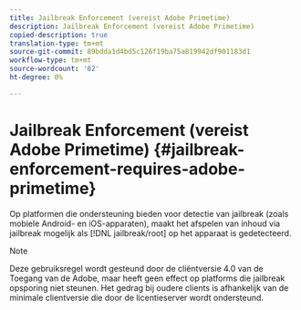 ```yaml
---
title: Jailbreak Enforcement (vereist Adobe Primetime)
description: Jailbreak Enforcement (vereist Adobe Primetime)
copied-description: true
translation-type: tm+mt
source-git-commit: 89bdda1d4bd5c126f19ba75a819942df901183d1
workflow-type: tm+mt
source-wordcount: '82'
ht-degree: 0%

---
```



# Jailbreak Enforcement (vereist Adobe Primetime) {#jailbreak-enforcement-requires-adobe-primetime}

Op platformen die ondersteuning bieden voor detectie van jailbreak (zoals mobiele Android- en iOS-apparaten), maakt het afspelen van inhoud via jailbreak mogelijk als [!DNL jailbreak/root] op het apparaat is gedetecteerd.

>[!NOTE]
>
>Deze gebruiksregel wordt gesteund door de cliëntversie 4.0 van de Toegang van de Adobe, maar heeft geen effect op platforms die jailbreak opsporing niet steunen. Het gedrag bij oudere clients is afhankelijk van de minimale clientversie die door de licentieserver wordt ondersteund.

